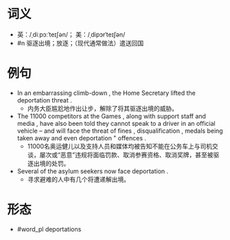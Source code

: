 # 词义
- 英：/ˌdiːpɔːˈteɪʃən/； 美：/ˌdipɔrˈteɪʃən/
- #n 驱逐出境；放逐；（现代通常做法）遣送回国
# 例句
- In an embarrassing climb-down , the Home Secretary lifted the deportation threat .
	- 内务大臣尴尬地作出让步，解除了将其驱逐出境的威胁。
- The 11000 competitors at the Games , along with support staff and media , have also been told they cannot speak to a driver in an official vehicle – and will face the threat of fines , disqualification , medals being taken away and even deportation " offences .
	- 11000名奥运健儿以及支持人员和媒体均被告知不能在公务车上与司机交谈，屡次或“恶意”违规将面临罚款、取消参赛资格、取消奖牌，甚至被驱逐出境的处罚。
- Several of the asylum seekers now face deportation .
	- 寻求避难的人中有几个将遭递解出境。
# 形态
- #word_pl deportations
